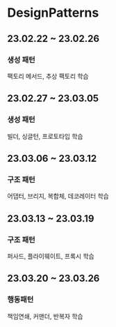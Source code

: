 # DesignPatterns

## 23.02.22 ~ 23.02.26

### 생성 패턴

팩토리 메서드, 추상 팩토리 학습

## 23.02.27 ~ 23.03.05

### 생성 패턴

빌더, 싱글턴, 프로토타입 학습

## 23.03.06 ~ 23.03.12

### 구조 패턴

어댑터, 브리지, 복합체, 데코레이터 학습

## 23.03.13 ~ 23.03.19

### 구조 패턴

퍼사드, 플라이웨이트, 프록시 학습

## 23.03.20 ~ 23.03.26

### 행동패턴

책임연쇄, 커맨더, 반복자 학습
